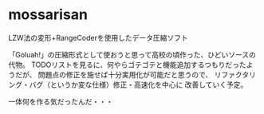﻿mossarisan
==========

LZW法の変形+RangeCoderを使用したデータ圧縮ソフト

「Goluah!」の圧縮形式として使おうと思って高校の頃作った、ひどいソースの代物。
TODOリストを見るに、何やらゴテゴテと機能追加するつもりだったようだが、
問題点の修正を施せば十分実用化が可能だと思うので、
リファクタリング・バグ（というか変な仕様）修正・高速化を中心に
改善していく予定。

一体何を作る気だったんだ・・・